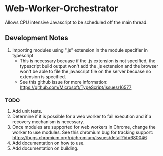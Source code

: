 # Web-Worker-Orchestrator
Allows CPU intensive Javascript to be scheduled off the main thread.

## Development Notes
1. Importing modules using ".js" extension in the module specifier in typescript
    - This is necessary becuase if the .js extension is not specified, the typescript build output won't add the .js extension and the browser won't be able to file the javascript file on the server becuase no extension is specified.
    - See this github issue for more information: https://github.com/Microsoft/TypeScript/issues/16577



    
### TODO
1. Add unit tests.
2. Determine if it is possible for a web worker to fail execution and if a recovery mechanism is necessary.
3. Once modules are supported for web workers in Chrome, change the worker to use modules. See this chromium bug for tracking support: https://bugs.chromium.org/p/chromium/issues/detail?id=680046
4. Add documentation on how to use.
5. Add documentation on building.
